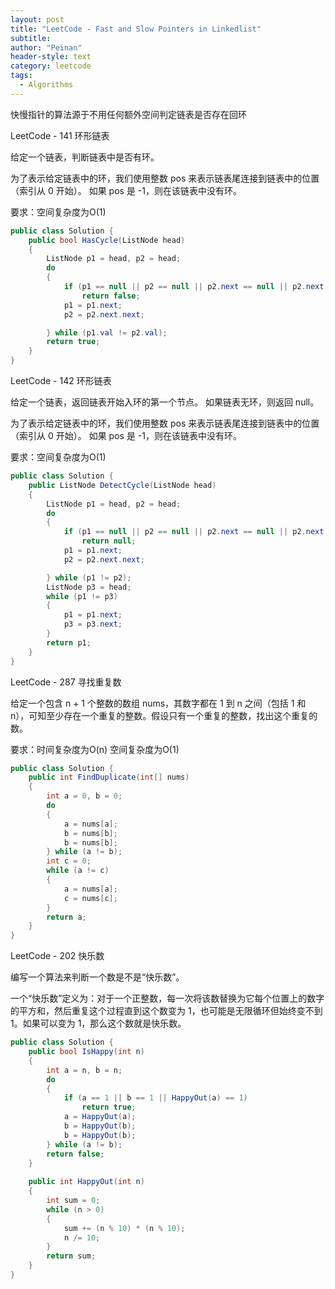 ```yaml
---
layout: post
title: "LeetCode - Fast and Slow Pointers in Linkedlist"
subtitle:
author: "Peinan"
header-style: text
category: leetcode
tags:
  - Algorithms
---
```


快慢指针的算法源于不用任何额外空间判定链表是否存在回环

LeetCode - 141 环形链表

给定一个链表，判断链表中是否有环。

为了表示给定链表中的环，我们使用整数 pos 来表示链表尾连接到链表中的位置（索引从 0 开始）。 如果 pos 是 -1，则在该链表中没有环。

要求：空间复杂度为O(1)

```csharp
public class Solution {
    public bool HasCycle(ListNode head)
    {
        ListNode p1 = head, p2 = head;
        do
        {        
            if (p1 == null || p2 == null || p2.next == null || p2.next.next == null)
                return false;
            p1 = p1.next;
            p2 = p2.next.next;

        } while (p1.val != p2.val);
        return true;
    }
}
```

LeetCode - 142 环形链表

给定一个链表，返回链表开始入环的第一个节点。 如果链表无环，则返回 null。

为了表示给定链表中的环，我们使用整数 pos 来表示链表尾连接到链表中的位置（索引从 0 开始）。 如果 pos 是 -1，则在该链表中没有环。

要求：空间复杂度为O(1)

```csharp
public class Solution {
    public ListNode DetectCycle(ListNode head)
    {
        ListNode p1 = head, p2 = head;
        do
        {
            if (p1 == null || p2 == null || p2.next == null || p2.next.next == null)
                return null;
            p1 = p1.next;
            p2 = p2.next.next;

        } while (p1 != p2);
        ListNode p3 = head;
        while (p1 != p3)
        {
            p1 = p1.next;
            p3 = p3.next;
        } 
        return p1;
    }
}
```

LeetCode - 287 寻找重复数

给定一个包含 n + 1 个整数的数组 nums，其数字都在 1 到 n 之间（包括 1 和 n），可知至少存在一个重复的整数。假设只有一个重复的整数，找出这个重复的数。

要求：时间复杂度为O(n) 空间复杂度为O(1)

```csharp
public class Solution {
    public int FindDuplicate(int[] nums)
    {
        int a = 0, b = 0;
        do
        {
            a = nums[a];
            b = nums[b];
            b = nums[b];
        } while (a != b);
        int c = 0;
        while (a != c)
        {
            a = nums[a];
            c = nums[c];
        }
        return a;
    }
}
```

LeetCode - 202 快乐数

编写一个算法来判断一个数是不是“快乐数”。

一个“快乐数”定义为：对于一个正整数，每一次将该数替换为它每个位置上的数字的平方和，然后重复这个过程直到这个数变为 1，也可能是无限循环但始终变不到 1。如果可以变为 1，那么这个数就是快乐数。

```csharp
public class Solution {
    public bool IsHappy(int n)
    {
        int a = n, b = n;
        do
        {
            if (a == 1 || b == 1 || HappyOut(a) == 1)
                return true;
            a = HappyOut(a);
            b = HappyOut(b);
            b = HappyOut(b);
        } while (a != b);
        return false;
    }
    
    public int HappyOut(int n)
    {
        int sum = 0;
        while (n > 0)
        {
            sum += (n % 10) * (n % 10);
            n /= 10;
        }
        return sum;
    }
}
```
